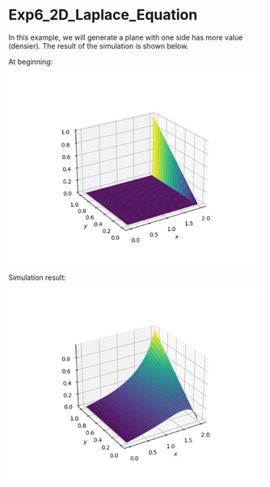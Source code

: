 # Exp6_2D_Laplace_Equation

  In this example, we will generate a plane with one side has more value (densier). The result of the simulation is shown below. 

At beginning:

![simulation of 2D Laplace Equation_at beginning](Exp_6_simulation_begin.png  "simulation")


Simulation result:

![simulation of 2D Laplace Equation](Exp_6_simulation_result.png  "simulation")
